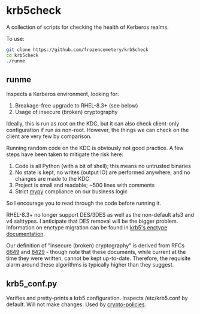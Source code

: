 krb5check
=========

A collection of scripts for checking the health of Kerberos realms.

To use:

```bash
git clone https://github.com/frozencemetery/krb5check
cd krb5check
./runme
```

runme
-----

Inspects a Kerberos environment, looking for:

1. Breakage-free upgrade to RHEL-8.3+ (see below)
2. Usage of insecure (broken) cryptography

Ideally, this is run as root on the KDC, but it can also check
client-only configuration if run as non-root.  However, the things we can
check on the client are very few by comparison.

Running random code on the KDC is obviously not good practice.  A few steps
have been taken to mitigate the risk here:

1. Code is all Python (with a bit of shell); this means no untrusted binaries
2. No state is kept, no writes (output IO) are performed anywhere, and no
   changes are made to the KDC
3. Project is small and readable; ~500 lines with comments
4. Strict [mypy](http://mypy-lang.org/) compliance on our business logic

So I encourage you to read through the code before running it.

RHEL-8.3+ no longer support DES/3DES as well as the non-default afs3 and v4
salttypes.  I anticipate that DES removal will be the bigger problem.
Information on enctype migration can be found in [krb5's enctype
documentation](https://web.mit.edu/kerberos/krb5-devel/doc/admin/enctypes.html#migrating-away-from-older-encryption-types).

Our definition of "insecure (broken) cryptography" is derived from RFCs
[6649](https://tools.ietf.org/html/rfc6649) and
[8429](https://tools.ietf.org/html/rfc8429) - though note that these
documents, while current at the time they were written, cannot be kept
up-to-date.  Therefore, the requisite alarm around these algorithms is
typically higher than they suggest.

krb5_conf.py
------------

Verifies and pretty-prints a krb5 configuration.  Inspects /etc/krb5.conf by
default.  Will not make changes.  Used by
[crypto-policies](https://gitlab.com/redhat-crypto/fedora-crypto-policies).
